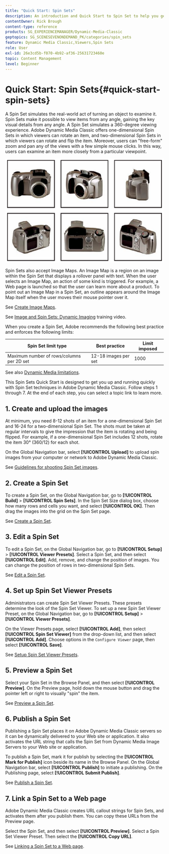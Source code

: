 ```yaml
---
title: "Quick Start: Spin Sets"
description: An introduction and Quick Start to Spin Set to help you get up and running quickly in Adobe Dynamic Media Classic.
contentOwner: Rick Brough
content-type: reference
products: SG_EXPERIENCEMANAGER/Dynamic-Media-Classic
geptopics: SG_SCENESEVENONDEMAND_PK/categories/spin_sets
feature: Dynamic Media Classic,Viewers,Spin Sets
role: User
exl-id: 26e3cd5b-f070-4b92-af36-25631723460e
topic: Content Management
level: Beginner
---
```

# Quick Start: Spin Sets{#quick-start-spin-sets}

A Spin Set simulates the real-world act of turning an object to examine it. Spin Sets make it possible to view items from any angle, gaining the key visual details from any angle. A Spin Set simulates a 360-degree viewing experience. Adobe Dynamic Media Classic offers one-dimensional Spin Sets in which viewers can rotate an item, and two-dimensional Spin Sets in which viewers can rotate and flip the item. Moreover, users can "free-form" zoom and pan any of the views with a few simple mouse clicks. In this way, users can examine an item more closely from a particular viewpoint. 

![Images for a Spin Set.](/help/using/assets/spin_set.png)

Spin Sets also accept Image Maps. An Image Map is a region on an image within the Spin Set that displays a rollover panel with text. When the user selects an Image Map, an action of some kind is triggered. For example, a Web page is launched so that the user can learn more about a product. To point out an Image Map in a Spin Set, an outline appears around the Image Map itself when the user moves their mouse pointer over it.

See [Create Image Maps](creating-image-maps.md).

See [Image and Spin Sets: Dynamic Imaging](https://s7d5.scene7.com/s7viewers/html5/VideoViewer.html?videoserverurl=https://s7d5.scene7.com/is/content/&emailurl=https://s7d5.scene7.com/s7/emailFriend&serverUrl=https://s7d5.scene7.com/is/image/&config=Scene7SharedAssets/Universal_HTML5_Video&contenturl=https://s7d5.scene7.com/skins/&asset=S7tutorials/556_Image%20&%20Spin%20Sets_converted%20renamed_Dynamic%20Imaging-AVS) training video.

When you create a Spin Set, Adobe recommends the following best practice and enforces the following limits:

| Spin Set limit type | Best practice | Limit imposed |
| --- | --- | --- |
| Maximum number of rows/columns per 2D set | 12-18 images per set | 1000 |

See also [Dynamic Media limitations](/help/using/limitations.md).

This Spin Sets Quick Start is designed to get you up and running quickly with Spin Set techniques in Adobe Dynamic Media Classic. Follow steps 1 through 7. At the end of each step, you can select a topic link to learn more.

## 1. Create and upload the images

At minimum, you need 8-12 shots of an item for a one-dimensional Spin Set and 16-24 for a two-dimensional Spin Set. The shots must be taken at regular intervals to give the impression that the item is rotating and being flipped. For example, if a one-dimensional Spin Set includes 12 shots, rotate the item 30° (360/12) for each shot.

On the Global Navigation bar, select **[!UICONTROL Upload]** to upload spin images from your computer or network to Adobe Dynamic Media Classic.

See [Guidelines for shooting Spin Set images](creating-spin-set.md#guidelines-for-shooting-spin-set-images).

## 2. Create a Spin Set

To create a Spin Set, on the Global Navigation bar, go to **[!UICONTROL Build]** > **[!UICONTROL Spin Sets]**. In the Spin Set Size dialog box, choose how many rows and cells you want, and select **[!UICONTROL OK]**. Then drag the images into the grid on the Spin Set page.

See [Create a Spin Set](creating-spin-set.md#creating-a-spin-set).

## 3. Edit a Spin Set

To edit a Spin Set, on the Global Navigation bar, go to **[!UICONTROL Setup]** > **[!UICONTROL Viewer Presets]**. Select a Spin Set, and then select **[!UICONTROL Edit]**. Add, remove, and change the position of images. You can change the position of rows in two-dimensional Spin Sets.

See [Edit a Spin Set](creating-spin-set.md#editing-a-spin-set).

## 4. Set up Spin Set Viewer Presets

Administrators can create Spin Set Viewer Presets. These presets determine the look of the Spin Set Viewer. To set up a new Spin Set Viewer Preset, on the Global Navigation bar, go to **[!UICONTROL Setup]** > **[!UICONTROL Viewer Presets]**.

On the Viewer Presets page, select **[!UICONTROL Add]**, then select **[!UICONTROL Spin Set Viewer]** from the drop-down list, and then select **[!UICONTROL Add]**. Choose options in the `Configure Viewer` page, then select **[!UICONTROL Save]**.

See [Setup Spin Set Viewer Presets](setting-spin-set-viewer-presets.md#setting-up-spin-set-viewer-presets).

## 5. Preview a Spin Set

Select your Spin Set in the Browse Panel, and then select **[!UICONTROL Preview]**. On the Preview page, hold down the mouse button and drag the pointer left or right to visually "spin" the item.

See [Preview a Spin Set](previewing-spin-set.md#previewing-a-spin-set).

## 6. Publish a Spin Set

Publishing a Spin Set places it on Adobe Dynamic Media Classic servers so it can be dynamically delivered to your Web site or application. It also activates the URL string that calls the Spin Set from Dynamic Media Image Servers to your Web site or application.

To publish a Spin Set, mark it for publish by selecting the **[!UICONTROL Mark for Publish]** icon beside its name in the Browse Panel. On the Global Navigation bar, select **[!UICONTROL Publish]** to initiate a publishing. On the Publishing page, select **[!UICONTROL Submit Publish]**.

See [Publish a Spin Set](publishing-spin-set.md#publishing-a-spin-set).

## 7. Link a Spin Set to a Web page

Adobe Dynamic Media Classic creates URL callout strings for Spin Sets, and activates them after you publish them. You can copy these URLs from the Preview page.

Select the Spin Set, and then select **[!UICONTROL Preview]**. Select a Spin Set Viewer Preset. Then select the **[!UICONTROL Copy URL]**.

See [Linking a Spin Set to a Web page](linking-spin-set-web-page.md#linking-a-spin-set-to-a-web-page).
